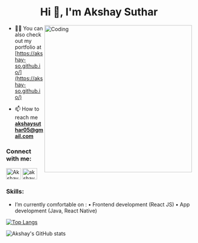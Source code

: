 

<h1 align="center">Hi 👋, I'm Akshay Suthar </h1>

<img align="right" alt="Coding" width="400" src="https://cdn.dribbble.com/users/2646423/screenshots/5507196/computer.gif">

- 👨‍💻 You can also check out my portfolio at [https://akshay-so.github.io/](https://akshay-so.github.io/)

- 📫 How to reach me **akshaysuthar05@gmail.com**


<h3 align="left">Connect with me:</h3>
<p align="left">
<a href="https://twitter.com/akshay-so" target="blank"><img align="center" src="https://cdn.jsdelivr.net/npm/simple-icons@3.0.1/icons/twitter.svg" alt="Akshay" height="30" width="40" /></a>
<a href="https://instagram.com/akshay151105" target="blank"><img align="center" src="https://cdn.jsdelivr.net/npm/simple-icons@3.0.1/icons/instagram.svg" alt="akshay" height="30" width="40" /></a>
</p>

<h3 align="left">Skills:</h3>

 - I’m currently comfortable on : 
     • Frontend development (React JS)
     • App development (Java, React Native)

<!--<h3 align="left">Languages and Tools:</h3>
<p align="left"> <a href="https://www.cprogramming.com/" target="_blank"> <img src="https://devicons.github.io/devicon/devicon.git/icons/c/c-original.svg" alt="c" width="40" height="40"/> </a> <a href="https://www.w3schools.com/cpp/" target="_blank"> <img src="https://devicons.github.io/devicon/devicon.git/icons/cplusplus/cplusplus-original.svg" alt="cplusplus" width="40" height="40"/> </a> <a href="https://www.w3schools.com/css/" target="_blank"> <img src="https://devicons.github.io/devicon/devicon.git/icons/css3/css3-original-wordmark.svg" alt="css3" width="40" height="40"/> </a> <a href="https://www.figma.com/" target="_blank"> <img src="https://www.vectorlogo.zone/logos/figma/figma-icon.svg" alt="figma" width="40" height="40"/> </a> <a href="https://flutter.dev" target="_blank"> <img src="https://www.vectorlogo.zone/logos/flutterio/flutterio-icon.svg" alt="flutter" width="40" height="40"/> </a> <a href="https://git-scm.com/" target="_blank"> <img src="https://www.vectorlogo.zone/logos/git-scm/git-scm-icon.svg" alt="git" width="40" height="40"/> </a> <a href="https://www.w3.org/html/" target="_blank"> <img src="https://devicons.github.io/devicon/devicon.git/icons/html5/html5-original-wordmark.svg" alt="html5" width="40" height="40"/> </a> <a href="https://www.linux.org/" target="_blank"> <img src="https://devicons.github.io/devicon/devicon.git/icons/linux/linux-original.svg" alt="linux" width="40" height="40"/> </a> <a href="https://www.photoshop.com/en" target="_blank"> <img src="https://devicons.github.io/devicon/devicon.git/icons/photoshop/photoshop-plain.svg" alt="photoshop" width="40" height="40"/> </a> <a href="https://www.python.org" target="_blank"> <img src="https://devicons.github.io/devicon/devicon.git/icons/python/python-original.svg" alt="python" width="40" height="40"/> </a> </p>
-->
[![Top Langs](https://github-readme-stats.vercel.app/api/top-langs/?username=akshay-so&layout=compact)](https://github.com/anuraghazra/github-readme-stats)


![Akshay's GitHub stats](https://github-readme-stats.vercel.app/api?username=akshay-so&hide=contribs,prs)

